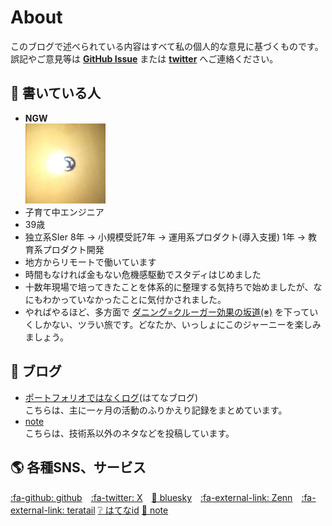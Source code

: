 # About

このブログで述べられている内容はすべて私の個人的な意見に基づくものです。誤記やご意見等は **[GitHub Issue](https://github.com/ngwork0301/ngwork0301.github.io/issues)** または **[twitter](https://twitter.com/ngwork0301)** へご連絡ください。

## :bust_in_silhouette: 書いている人

* **NGW**  
    ![Screenshot](img/ngwicon.png)  
* 子育て中エンジニア
* 39歳
* 独立系SIer 8年 → 小規模受託7年 → 運用系プロダクト(導入支援) 1年 → 教育系プロダクト開発
* 地方からリモートで働いています
* 時間もなければ金もない危機感駆動でスタディはじめました
* 十数年現場で培ってきたことを体系的に整理する気持ちで始めましたが、なにもわかっていなかったことに気付かされました。
* やればやるほど、多方面で [ダニング=クルーガー効果の坂道(※)](https://cdn-ak.f.st-hatena.com/images/fotolife/k/koyoux/20210211/20210211183136.png) を下っていくしかない、ツラい旅です。どなたか、いっしょにこのジャーニーを楽しみましょう。

## :newspaper: ブログ

* [ポートフォリオではなくログ](https://ngw.hateblo.jp/)(はてなブログ)  
こちらは、主に一ヶ月の活動のふりかえり記録をまとめています。
* [note](https://note.com/ngwork0301)  
こちらは、技術系以外のネタなどを投稿しています。

## :earth_americas: 各種SNS、サービス 

  [:fa-github: github](https://github.com/ngwork0301)　[:fa-twitter: X](https://twitter.com/ngwork0301)　[:butterfly: bluesky](https://bsky.app/profile/ngwork0301.bsky.social)　[:fa-external-link: Zenn](https://zenn.dev/ngw)　[:fa-external-link: teratail](https://teratail.com/users/NGW) [:grey_question: はてなid](https://profile.hatena.ne.jp/ngwork0301/profile) [:page_facing_up: note](https://note.com/ngwork0301)
